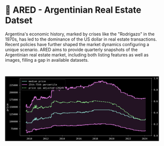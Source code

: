 # 🧉 ARED - Argentinian Real Estate Datset


Argentina's economic history, marked by crises like the "Rodrigazo" in the 1970s, has led to the dominance of the US dollar in real estate transactions. Recent policies have further shaped the market dynamics configuring a unique scenario. ARED aims to provide quarterly snapshots of the Argentinian real estate market, including both listing features as well as images, filling a gap in available datasets.

<br/>

![image](https://github.com/ivanbelenky/ARED/blob/master/assets/usdm2evolution.png?raw=true)
